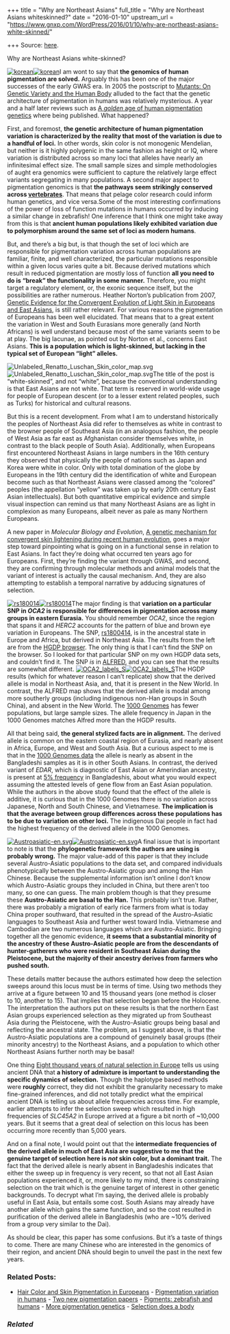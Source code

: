 +++
title = "Why are Northeast Asians"
full_title = "Why are Northeast Asians whiteskinned?"
date = "2016-01-10"
upstream_url = "https://www.gnxp.com/WordPress/2016/01/10/why-are-northeast-asians-white-skinned/"

+++
Source: [here](https://www.gnxp.com/WordPress/2016/01/10/why-are-northeast-asians-white-skinned/).

Why are Northeast Asians white-skinned?

[![korean](https://i0.wp.com/www.unz.com/wp-content/uploads/2016/01/korean.jpg?resize=250%2C363)![korean](https://i0.wp.com/www.unz.com/wp-content/uploads/2016/01/korean.jpg?resize=250%2C363)](https://en.wikipedia.org/wiki/Jeong_Yu-mi_(actress_born_1984))I am wont to say that **the genomics of human pigmentation are solved.** Arguably this has been one of the major successes of the early GWAS era. In 2005 the postscript to [Mutants: On Genetic Variety and the Human Body](https://www.amazon.com/exec/obidos/ASIN/0670031100/geneexpressio-20) alluded to the fact that the genetic architecture of pigmentation in humans was relatively mysterious. A year and a half later reviews such as [A *golden* age of human pigmentation genetics](http://www.cell.com/trends/genetics/references/S0168-9525(06)00211-3) where being published. What happened?

First, and foremost, **the genetic architecture of human pigmentation variation is characterized by the reality that most of the variation is due to a handful of loci.** In other words, skin color is not monogenic Mendelian, but neither is it highly polygenic in the same fashion as height or IQ, where variation is distributed across so many loci that alleles have nearly an infinitesimal effect size. The small sample sizes and simple methodologies of aught era genomics were sufficient to capture the relatively large effect variants segregating in many populations. A second major aspect to pigmentation genomics is that **the pathways seem strikingly conserved across [vertebrates](https://en.wikipedia.org/wiki/Vertebrate)**. That means that pelage color research could inform human genetics, and vice versa.Some of the most interesting confirmations of the power of loss of function mutations in humans occurred by inducing a similar change in zebrafish! One inference that I think one might take away from this is that **ancient human populations likely exhibited variation due to polymorphism around the same set of loci as modern humans**.

But, and there’s a big but, is that though the set of loci which are responsible for pigmentation variation across human populations are familiar, finite, and well characterized, the particular mutations responsible within a given locus varies quite a bit. Because derived mutations which result in reduced pigmentation are mostly loss of function **all you need to do is “break” the functionality in some manner.** Therefore, you might target a regulatory element, or, the exonic sequence itself, but the possibilities are rather numerous. Heather Norton’s publication from 2007, [Genetic Evidence for the Convergent Evolution of Light Skin in Europeans and East Asians](http://mbe.oxfordjournals.org/content/24/3/710.full), is still rather relevant. For various reasons the pigmentation of Europeans has been well elucidated. That means that to a great extent the variation in West and South Eurasians more generally (and North Africans) is well understand because most of the same variants seem to be at play. The big lacunae, as pointed out by Norton et al., concerns East Asians. **This is a population which is light-skinned, but lacking in the typical set of European “light” alleles.**

![Unlabeled_Renatto_Luschan_Skin_color_map.svg](https://i0.wp.com/www.unz.com/wp-content/uploads/2016/01/Unlabeled_Renatto_Luschan_Skin_color_map.svg_-300x185.png?resize=300%2C185)![Unlabeled_Renatto_Luschan_Skin_color_map.svg](https://i0.wp.com/www.unz.com/wp-content/uploads/2016/01/Unlabeled_Renatto_Luschan_Skin_color_map.svg_-300x185.png?resize=300%2C185)The title of the post is “white-skinned”, and not “white”, because the conventional understanding is that East Asians are not white. That term is reserved in world-wide usage for people of European descent (or to a lesser extent related peoples, such as Turks) for historical and cultural reasons.

But this is a recent development. From what I am to understand historically the peoples of Northeast Asia did refer to themselves as white in contrast to the browner people of Southeast Asia (in an analogous fashion, the people of West Asia as far east as Afghanistan consider themselves white, in contrast to the black people of South Asia). Additionally, when Europeans first encountered Northeast Asians in large numbers in the 16th century they observed that physically the people of nations such as Japan and Korea were white in color. Only with total domination of the globe by Europeans in the 19th century did the identification of white and European become such as that Northeast Asians were classed among the “colored” peoples (the appellation “yellow” was taken up by early 20th century East Asian intellectuals). But both quantitative empirical evidence and simple visual inspection can remind us that many Northeast Asians are as light in complexion as many Europeans, albeit never as pale as many Northern Europeans.

A new paper in *Molecular Biology and Evolution*, [A genetic mechanism for convergent skin lightening during recent human evolution](http://mbe.oxfordjournals.org/content/early/2016/01/06/molbev.msw003.abstract), goes a major step toward pinpointing what is going on in a functional sense in relation to East Asians. In fact they’re doing what occurred ten years ago for Europeans. First, they’re finding the variant through GWAS, and second, they are confirming through molecular methods and animal models that the variant of interest is actually the causal mechanism. And, they are also attempting to establish a temporal narrative by adducing signatures of selection.

[![rs180014](https://i0.wp.com/www.unz.com/wp-content/uploads/2016/01/rs180014-300x245.png?resize=300%2C245)![rs180014](https://i0.wp.com/www.unz.com/wp-content/uploads/2016/01/rs180014-300x245.png?resize=300%2C245)](http://mbe.oxfordjournals.org/content/early/2016/01/06/molbev.msw003.abstract)The major finding is that **variation on a particular SNP in *OCA2* is responsible for differences in pigmentation across many groups in eastern Eurasia.** You should remember *OCA2*, since the region that spans it and *HERC2* accounts for the pattern of blue and brown eye variation in Europeans. The SNP, [rs1800414](http://browser.1000genomes.org/Homo_sapiens/Variation/Population?db=core;r=15:28196537-28197537;v=r;vdb=variation;vf=1229696), is in the ancestral state in Europe and Africa, but derived in Northeast Asia. The results from the left are from the [HGDP browser](http://hgdp.uchicago.edu/cgi-bin/gbrowse/HGDP/). The only thing is that I can’t find the SNP on the browser. So I looked for that particular SNP on my own HGDP data sets, and couldn’t find it. The SNP *is* in [ALFRED](http://alfred.med.yale.edu/alfred/recordinfo.asp?condition=sites.site_uid=%27SI018115Q), and you can see that the results are somewhat different. [![OCA2_labels_S](https://i0.wp.com/www.unz.com/wp-content/uploads/2016/01/OCA2_labels_S.png?resize=300%2C145)![OCA2_labels_S](https://i0.wp.com/www.unz.com/wp-content/uploads/2016/01/OCA2_labels_S.png?resize=300%2C145)](http://alfred.med.yale.edu/alfred/recordinfo.asp?condition=sites.site_uid=%27SI018115Q)The HGDP results (which for whatever reason I can’t replicate) show that the derived allele is modal in Northeast Asia, and, that it is present in the New World. In contrast, the ALFRED map shows that the derived allele is modal among more southerly groups (including indigenous non-Han groups in South China), and absent in the New World. The [1000 Genomes](http://browser.1000genomes.org/Homo_sapiens/Variation/Population?db=core;r=15:28196537-28197537;v=rs1800414;vdb=variation;vf=1229696) has fewer populations, but large sample sizes. The allele frequency in Japan in the 1000 Genomes matches Alfred more than the HGDP results.

All that being said, **the general stylized facts are in alignment.** The derived allele is common on the eastern coastal region of Eurasia, and nearly absent in Africa, Europe, and West and South Asia. But a curious aspect to me is that in the [1000 Genomes data](http://browser.1000genomes.org/Homo_sapiens/Variation/Population?db=core;r=15:28196537-28197537;v=rs1800414;vdb=variation;vf=1229696) the allele is nearly as absent in the Bangladeshi samples as it is in other South Asians. In contrast, the derived variant of *EDAR*, which is diagnostic of East Asian or Amerindian ancestry, is present at [5% frequency](http://browser.1000genomes.org/Homo_sapiens/Variation/Population?db=core;r=2:109513101-109514101;v=rs3827760;vdb=variation;vf=2426322) in Bangladeshis, about what you would expect assuming the attested levels of gene flow from an East Asian population. While the authors in the above study found that the effect of the allele is additive, it is curious that in the 1000 Genomes there is no variation across Japanese, North and South Chinese, and Vietnamese. **The implication is that the average between group differences across these populations has to be due to variation on other loci.** The indigenous Dai people in fact had the highest frequency of the derived allele in the 1000 Genomes.

[![Austroasiatic-en.svg](https://i0.wp.com/www.unz.com/wp-content/uploads/2016/01/Austroasiatic-en.svg_-263x300.png?resize=263%2C300)![Austroasiatic-en.svg](https://i0.wp.com/www.unz.com/wp-content/uploads/2016/01/Austroasiatic-en.svg_-263x300.png?resize=263%2C300)](https://en.wikipedia.org/wiki/Austroasiatic_languages#/media/File:Austroasiatic-en.svg)A final issue that is important to note is that the **phylogenetic framework the authors are using is probably wrong.** The major value-add of this paper is that they include several Austro-Asiatic populations to the data set, and compared individuals phenotypically between the Austro-Asiatic group and among the Han Chinese. Because the supplemental information isn’t online I don’t know which Austro-Asiatic groups they included in China, but there aren’t too many, so one can guess. The main problem though is that they presume these **Austro-Asiatic are basal to the Han.** This probably isn’t true. Rather, there was probably a migration of early rice farmers from what is today China proper southward, that resulted in the spread of the Austro-Asiatic languages to Southeast Asia and further west toward India. Vietnamese and Cambodian are two numerous languages which are Austro-Asiatic. Bringing together all the genomic evidence, **it seems that a substantial minority of the ancestry of these Austro-Asiatic people are from the descendants of hunter-gatherers who were resident in Southeast Asian during the Pleistocene, but the majority of their ancestry derives from farmers who pushed south.**

These details matter because the authors estimated how deep the selection sweeps around this locus must be in terms of time. Using two methods they arrive at a figure between 10 and 15 thousand years (one method is closer to 10, another to 15). That implies that selection began before the Holocene. The interpretation the authors put on these results is that the northern East Asian groups experienced selection as they migrated up from Southeast Asia during the Pleistocene, with the Austro-Asiatic groups being basal and reflecting the ancestral state. The problem, as I suggest above, is that the Austro-Asiatic populations are a compound of genuinely basal groups (their minority ancestry) to the Northeast Asians, and a population to which other Northeast Asians further north may be basal!

One thing [Eight thousand years of natural selection in Europe](http://biorxiv.org/content/early/2015/10/10/016477) tells us using ancient DNA that **a history of admixture is important to understanding the specific dynamics of selection.** Though the haplotype based methods were **roughly** correct, they did not exhibit the granularity necessary to make fine-grained inferences, and did not totally predict what the empirical ancient DNA is telling us about allele frequencies across time. For example, earlier attempts to infer the selection sweep which resulted in high frequencies of *SLC45A2* in Europe arrived at a figure a bit north of \~10,000 years. But it seems that a great deal of selection on this locus has been occurring more recently than 5,000 years.

And on a final note, I would point out that the **intermediate frequencies of the derived allele in much of East Asia are suggestive to me that the genuine target of selection here is *not* skin color, but a dominant trait.** The fact that the derived allele is nearly absent in Bangladeshis indicates that either the sweep up in frequency is very recent, so that not all East Asian populations experienced it, or, more likely to my mind, there is constraining selection on the trait which is the genuine target of interest in other genetic backgrounds. To decrypt what I’m saying, the derived allele is probably useful in East Asia, but entails some cost. South Asians may already have another allele which gains the same function, and so the cost resulted in purification of the derived allele in Bangladeshis (who are \~10% derived from a group very similar to the Dai).

As should be clear, this paper has some confusions. But it’s a taste of things to come. There are many Chinese who are interested in the genomics of their region, and ancient DNA should begin to unveil the past in the next few years.

### Related Posts:

- [Hair Color and Skin Pigmentation in
  Europeans](https://www.gnxp.com/WordPress/2008/05/17/hair-color-and-skin-pigmentation-in-europeans/) - [Pigmentation variation in
  humans](https://www.gnxp.com/WordPress/2009/03/18/pigmentation-variation-in-humans/) - [Two new pigmentation
  papers](https://www.gnxp.com/WordPress/2008/05/20/two-new-pigmentation-papers/) - [Pigments: zebrafish and
  humans](https://www.gnxp.com/WordPress/2009/01/14/pigments-zebrafish-and-humans/) - [More pigmentation
  genetics](https://www.gnxp.com/WordPress/2008/05/19/more-pigmentation-genetics/) - [Selection does a
  body](https://www.gnxp.com/WordPress/2007/10/09/selection-does-a-body/)

### *Related*

[](https://www.addtoany.com/add_to/facebook?linkurl=https%3A%2F%2Fwww.gnxp.com%2FWordPress%2F2016%2F01%2F10%2Fwhy-are-northeast-asians-white-skinned%2F&linkname=Why%20are%20Northeast%20Asians%20white-skinned%3F "Facebook")[](https://www.addtoany.com/add_to/twitter?linkurl=https%3A%2F%2Fwww.gnxp.com%2FWordPress%2F2016%2F01%2F10%2Fwhy-are-northeast-asians-white-skinned%2F&linkname=Why%20are%20Northeast%20Asians%20white-skinned%3F "Twitter")[](https://www.addtoany.com/add_to/email?linkurl=https%3A%2F%2Fwww.gnxp.com%2FWordPress%2F2016%2F01%2F10%2Fwhy-are-northeast-asians-white-skinned%2F&linkname=Why%20are%20Northeast%20Asians%20white-skinned%3F "Email")[](https://www.addtoany.com/share)
